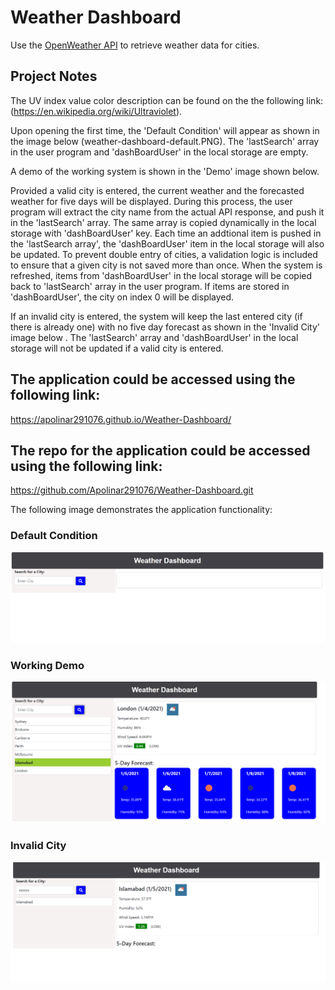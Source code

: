 # Weather Dashboard

Use the [OpenWeather API](https://openweathermap.org/api) to retrieve weather data for cities.

## Project Notes

The UV index value color description can be found on the the following link: (https://en.wikipedia.org/wiki/Ultraviolet).

Upon opening the first time, the 'Default Condition' will appear as shown in the image below (weather-dashboard-default.PNG). The 'lastSearch' array in the user program and 'dashBoardUser' in the local storage are empty.

A demo of the working system is shown in the 'Demo' image shown below.

Provided a valid city is entered, the current weather and the forecasted weather for five days will be displayed. During this process, the user program will extract the city name from the actual API response, and push it in the 'lastSearch' array. The same array is copied dynamically in the local storage with 'dashBoardUser' key. Each time an addtional item is pushed in the 'lastSearch array', the 'dashBoardUser' item in the local storage will also be updated. To prevent double entry of cities, a validation logic is included to ensure that a given city is not saved more than once. When the system is refreshed, items from 'dashBoardUser' in the local storage will be copied back to 'lastSearch' array in the user program. If items are stored in 'dashBoardUser', the city on index 0 will be displayed.

If an invalid city is entered, the system will keep the last entered city (if there is already one) with no five day forecast as shown in the 'Invalid City' image below . The 'lastSearch' array and 'dashBoardUser' in the local storage will not be updated if a valid city is entered.




## The application could be accessed using the following link:
https://apolinar291076.github.io/Weather-Dashboard/

## The repo for the application could be accessed using the following link:
https://github.com/Apolinar291076/Weather-Dashboard.git


The following image demonstrates the application functionality:

### Default Condition
![Default Condition](./Assets/weather-dashboard-default.PNG)

### Working Demo
![Working Demo](./Assets/weather-dashboard-demo.PNG)

### Invalid City
![Invalid City](./Assets/weather-invalid-city.PNG)

